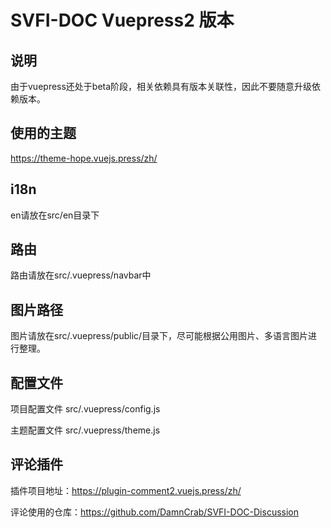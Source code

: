 # SVFI-DOC Vuepress2 版本

## 说明

由于vuepress还处于beta阶段，相关依赖具有版本关联性，因此不要随意升级依赖版本。

## 使用的主题

https://theme-hope.vuejs.press/zh/

## i18n

en请放在src/en目录下

## 路由

路由请放在src/.vuepress/navbar中

## 图片路径

图片请放在src/.vuepress/public/目录下，尽可能根据公用图片、多语言图片进行整理。

## 配置文件

项目配置文件 src/.vuepress/config.js

主题配置文件 src/.vuepress/theme.js

## 评论插件

插件项目地址：https://plugin-comment2.vuejs.press/zh/

评论使用的仓库：https://github.com/DamnCrab/SVFI-DOC-Discussion